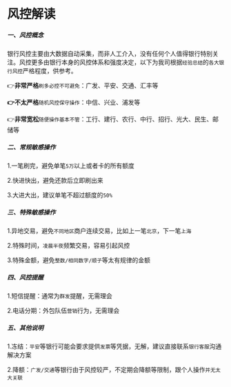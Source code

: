 # 风控解读

##### 一、风控概念

银行风控主要由大数据自动采集，而非人工介入，没有任何个人值得银行特别关注。风控更多由银行本身的风控体系和强度决定，以下为我司根据`经验总结`的`各大银行风控`严格程度，供参考。

👉**非常严格**`刷多必控不可避免`：广发、平安、交通、汇丰等

**👉不太严格**`随机风控保守操作`：中信、兴业、浦发等

👉**非常宽松**`随便操作基本不管`：工行、建行、农行、中行、招行、光大、民生、邮储等

##### 二、常规敏感操作

1.一笔刷完，避免单笔`5万`以上或者卡的所有额度

2.快进快出，避免还款后立即刷出来

3.大进大出，建议单笔不超过额度的`50%`

##### 三、特殊敏感操作

1.异地交易，避免`不同地区`商户连续交易，比如上一笔`北京`，下一笔`上海`

2.特殊时间，`凌晨半夜`频繁交易，容易引起风控

3.特殊金额，避免`整数/相同数字/顺子`等太有规律的金额

##### 四、风控提醒

1.短信提醒：通常为`群发`提醒，无需理会

2.电话分期：外包队伍`营销`行为，无需理会

##### 五、其他说明

1.冻结：`平安`等银行可能会要求提供`发票`等凭据，无解，建议直接联系`银行客服`沟通解决方案

2.降额：`广发/交通`等银行由于风控较严，不定期会降额等限制，跟个人操作`并无太大关联`